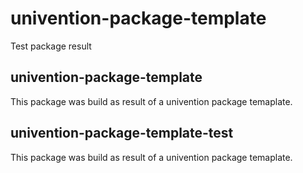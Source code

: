 # univention-package-template
Test package result

## univention-package-template
This package was build as result of a univention package temaplate.

## univention-package-template-test
This package was build as result of a univention package temaplate.
